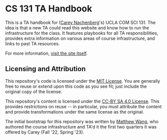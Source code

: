 # CS 131 TA Handbook

This is a TA handbook for ([Carey Nachenberg](http://careynachenberg.weebly.com/)'s) UCLA COM SCI 131. The idea is that a new TA could read this website and know how to run the infrastructure for the class. It features playbooks for all TA responsibilities, provides extra information on various areas of course infrastructure, and links to past TA resources.

For more information, [visit the site itself](https://ucla-cs-131.github.io/handbook/).

## Licensing and Attribution

This repository's code is licensed under the [MIT License]. You are generally free to reuse or extend upon this code as you see fit; just include the original copy of the license.

This repository's content is licensed under the [CC-BY SA 4.0 License]. This provides restrictions on reuse -- in particular, you must attribute the content and provide transformations under the same license as the original.

The initial bootstrap for this repository was written by [Matthew Wang](https://matthewwang.me/), who authored the course infrastructure and TA'd it the first two quarters it was offered by Carey (Fall '22, Spring '23).

[MIT License]: https://en.wikipedia.org/wiki/MIT_License
[CC-BY SA 4.0 License]: https://creativecommons.org/licenses/by-sa/4.0/
